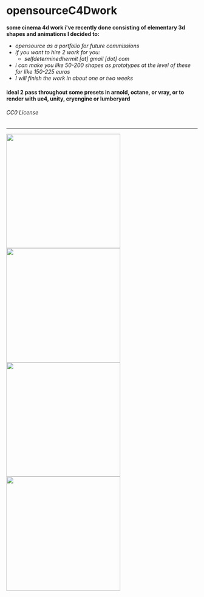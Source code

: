 # opensourceC4Dwork

**some cinema 4d work i've recently done consisting of elementary 3d shapes and animations I decided to:**
- _*opensource as a portfolio for future commissions*_
- _*if you want to hire 2 work for you:*_
  - _*selfdeterminedhermit [at] gmail [dot] com*_
- _*i can make you like 50-200 shapes as prototypes at the level of these for like 150-225 euros*_
- _*I will finish the work in about one or two weeks*_

#### ideal 2 pass throughout some presets in arnold, octane, or vray, or to render with ue4, unity, cryengine or lumberyard

###### CC0 License

---

<p/><p/>

<img src="https://scontent.fopo1-1.fna.fbcdn.net/v/t1.0-9/39922397_119890462287557_6114436573548249088_n.jpg?_nc_cat=106&_nc_ht=scontent.fopo1-1.fna&oh=d9e6c1d4d2d91c412943256478c5117f&oe=5C44C06E" width="300"></img> <img src="https://scontent.fopo1-1.fna.fbcdn.net/v/t1.0-9/39628857_119890305620906_355131088856678400_n.jpg?_nc_cat=109&_nc_ht=scontent.fopo1-1.fna&oh=f02d5bed09dc3aabc46ef54630ef9559&oe=5C7CCF5A" width="300"></img> <img src="https://scontent.fopo1-1.fna.fbcdn.net/v/t1.0-9/39814311_119889675620969_3996663207199506432_n.jpg?_nc_cat=103&_nc_ht=scontent.fopo1-1.fna&oh=607ecbd25341e940e142c3a837fc1027&oe=5C75AF33" width="300"></img> <img src="https://scontent.fopo1-1.fna.fbcdn.net/v/t1.0-9/39942794_119889522287651_467853665181368320_n.jpg?_nc_cat=107&_nc_ht=scontent.fopo1-1.fna&oh=ec24b8db8449f4562a4aecac6a98f882&oe=5C40F5CF" width="300"></img>

